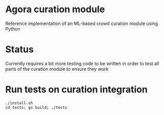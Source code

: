 # Agora curation module
Reference implementation of an ML-based crowd curation module using Python

# Status
Currently requires a bit more testing code to be written in order to test all
parts of the curation module to ensure they work

# Run tests on curation integration
```
./install.sh
cd tests; go build; ./tests
```
